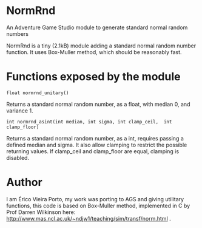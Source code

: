 # NormRnd

An Adventure Game Studio module to generate standard normal random numbers

NormRnd is a tiny (2.1kB) module adding a standard normal random number function. It uses Box-Muller method, which should be reasonably fast.

# Functions exposed by the module

    float normrnd_unitary()

Returns a standard normal random number, as a float, with median 0, and variance 1.

    int normrnd_asint(int median, int sigma, int clamp_ceil,  int clamp_floor)

Returns a standard normal random number, as a int, requires passing a defined median and sigma. It also allow clamping to restrict the possible returning values. If clamp_ceil and clamp_floor are equal, clamping is disabled.

# Author

I am Érico Vieira Porto, my work was porting to AGS and giving utilitary functions, this code is based on Box-Muller method, implemented in C by Prof Darren Wilkinson here: http://www.mas.ncl.ac.uk/~ndjw1/teaching/sim/transf/norm.html .


